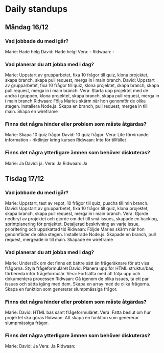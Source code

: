 # Daily standups

## Måndag 16/12

### Vad jobbade du med igår? 

Marie: Hade helg
David: Hade helg!
Vera: -
Ridwaan: -

### Vad planerar du att jobba med i dag? 

Marie: Uppstart av grupparbetet, fixa 10 frågor till quiz, klona projektet, skapa branch, skapa pull request, merga in i main branch. 
David: Uppstart av grupparbetet, fixa 10 frågor till quiz, klona projektet, skapa branch, skapa pull request, merga in i main branch. 
Vera: Starta upp projektet med de andra i gruppen, klona projektet, skapa branch, skapa pull request, merga in i main branch
Ridwaan: Följa Maries skärm när hon genomför de olika stegen. Installera Node.js. Skapa en branch, pull request, mergea in till main. Skapa en wireframe

### Finns det några hinder eller problem som måste åtgärdas?

Marie: Skapa 10 quiz frågor
David: 10 quiz frågor. 
Vera: Lite förvirrande information - riktlinjer kring kursen 
Ridwaan: Inte för tillfället

### Finns det några ytterligare ämnen som behöver diskuteras?

Marie: Ja
David: ja. 
Vera:  Ja
Ridwaan: Ja

## Tisdag 17/12

### Vad jobbade du med igår? 

Marie: Uppstart, test av repot, 10 frågor till quiz, puscha till min branch.
David: Uppstart av grupparbetet, fixa 10 frågor till quiz, klona projektet, skapa branch, skapa pull request, merga in i main branch. 
Vera: Gjorde nedbryt av projektet och gjorde om det till små issues, skapade en backlog, sprintplanering för projektet. Detaljerad beskrivning av varje issue, prioritering och uppskattad tid 
Ridwaan: Följde Maries skärm när hon genomföder de olika stegen. Installerade Node.js. Skapade en branch, pull request, mergeade in till main. Skapade en wireframe

### Vad planerar du att jobba med i dag?

Marie: Undersök om det finns ett bättre sätt än frågeräknare för att visa frågorna. Styla frågeformuläret
David:  Planera upp för HTML struktur/bas, förbereda inför frågeformulär.
Vera: Fortsätta med att följa upp och dokumentera processen
Ridwaan: Gå igenom de olika issues, ta ett par issues och sätta igång med dem. Skapa en array med de olika frågorna. Skapa en funktion som genererar slumpmässiga frågor.

### Finns det några hinder eller problem som måste åtgärdas?

Marie: 
David: HTML bas samt frågeformuläret. 
Vera: Fatta beslut om hur projektet ska göras
Ridwaan: Att skapa en funktion som genererar slumpmässiga frågor.

### Finns det några ytterligare ämnen som behöver diskuteras?

Marie: 
David: Ja
Vera: Ja
Ridwaan:
